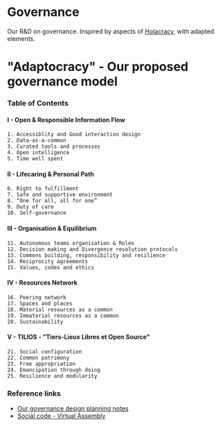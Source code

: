 # Governance
Our R&amp;D on governance. Inspired by aspects of [Holacracy](https://www.holacracy.org/how-it-works/), with adapted elements.

# "Adaptocracy" - Our proposed governance model

### Table of Contents
#### I - Open & Responsible Information Flow
    1. Accessiblity and Good interaction design
    2. Data-as-a-common
    3. Curated tools and processes
    4. Open intelligence
    5. Time well spent
#### II - Lifecaring & Personal Path
    6. Right to fulfillment
    7. Safe and supportive environment
    8. “One for all, all for one”
    9. Duty of care
    10. Self-governance
#### III - Organisation & Equilibrium
    11. Autonomous teams organisation & Roles
    12. Decision making and Divergence resolution protocols
    13. Commons building, responsibility and resilience
    14. Reciprocity agreements
    15. Values, codes and ethics
#### IV - Resources Network
    16. Peering network
    17. Spaces and places
    18. Material resources as a common
    19. Immaterial resources as a common
    20. Sustainability
#### V - TILIOS - "Tiers-Lieux Libres et Open Source"
    21. Social configuration
    22. Common patrimony
    23. Free appropriation
    24. Emancipation through doing
    25. Resilience and modularity

### Reference links
* [Our governance design planning notes](https://pad.lamyne.org/design_de_gouvernance?both)
* [Social code - Virtual Assembly](https://www.virtual-assembly.org/code-social/)
